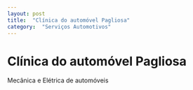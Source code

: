 ```yaml
---
layout: post
title:  "Clínica do automóvel Pagliosa"
category:  "Serviços Automotivos"
---
```


# Clínica do automóvel Pagliosa

Mecânica e Elétrica de automóveis
